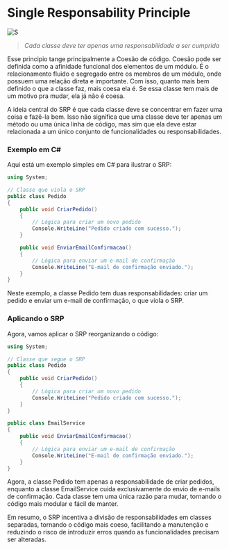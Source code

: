 # Single Responsability Principle

![S](https://github.com/VictorMarri/SOLID_PRINCIPLES/assets/55095546/a91a0c13-daa0-4195-83cf-c5ac8ff81d43)

> _Cada classe deve ter apenas uma responsabilidade a ser cumprida_

Esse principio tange principalmente a Coesão de código. Coesão pode ser definida como a afinidade funcional dos elementos de um módulo. É o relacionamento fluido e segregado entre os membros de um módulo, onde possuem uma relação direta e importante. Com isso, quanto mais bem definido o que a classe faz, mais coesa ela é. Se essa classe tem mais de um motivo pra mudar, ela já não é coesa. 

A ideia central do SRP é que cada classe deve se concentrar em fazer uma coisa e fazê-la bem. Isso não significa que uma classe deve ter apenas um método ou uma única linha de código, mas sim que ela deve estar relacionada a um único conjunto de funcionalidades ou responsabilidades.

### Exemplo em C#

Aqui está um exemplo simples em C# para ilustrar o SRP:

```csharp
using System;

// Classe que viola o SRP
public class Pedido
{
    public void CriarPedido() 
    {
        // Lógica para criar um novo pedido
        Console.WriteLine("Pedido criado com sucesso.");
    }

    public void EnviarEmailConfirmacao() 
    {
        // Lógica para enviar um e-mail de confirmação
        Console.WriteLine("E-mail de confirmação enviado.");
    }
}
```

Neste exemplo, a classe Pedido tem duas responsabilidades: criar um pedido e enviar um e-mail de confirmação, o que viola o SRP.

### Aplicando o SRP

Agora, vamos aplicar o SRP reorganizando o código:

```csharp
using System;

// Classe que segue o SRP
public class Pedido
{
    public void CriarPedido() 
    {
        // Lógica para criar um novo pedido
        Console.WriteLine("Pedido criado com sucesso.");
    }
}

public class EmailService
{
    public void EnviarEmailConfirmacao() 
    {
        // Lógica para enviar um e-mail de confirmação
        Console.WriteLine("E-mail de confirmação enviado.");
    }
}
```

Agora, a classe Pedido tem apenas a responsabilidade de criar pedidos, enquanto a classe EmailService cuida exclusivamente do envio de e-mails de confirmação. Cada classe tem uma única razão para mudar, tornando o código mais modular e fácil de manter.

Em resumo, o SRP incentiva a divisão de responsabilidades em classes separadas, tornando o código mais coeso, facilitando a manutenção e reduzindo o risco de introduzir erros quando as funcionalidades precisam ser alteradas.
